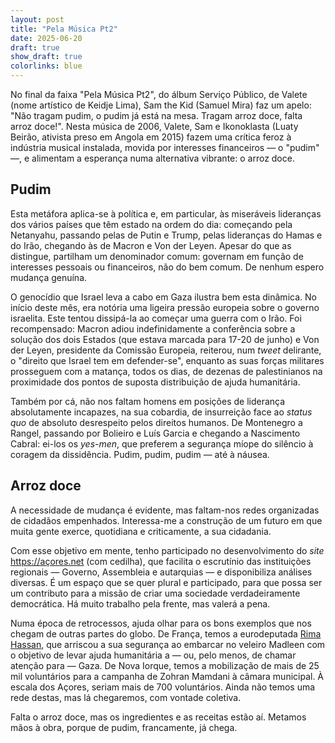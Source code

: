 ```yaml
---
layout: post
title: "Pela Música Pt2"
date: 2025-06-20
draft: true
show_draft: true
colorlinks: blue
---
```

No final da faixa "Pela Música Pt2", do álbum Serviço Público, de Valete (nome artístico de Keidje Lima), Sam the Kid (Samuel Mira) faz um apelo: "Não tragam pudim, o pudim já está na mesa. Tragam arroz doce, falta arroz doce!". Nesta música de 2006, Valete, Sam e Ikonoklasta (Luaty Beirão, ativista preso em Angola em 2015) fazem uma crítica feroz à indústria musical instalada, movida por interesses financeiros — o "pudim" —, e alimentam a esperança numa alternativa vibrante: o arroz doce.

## Pudim

Esta metáfora aplica-se à política e, em particular, às miseráveis lideranças dos vários países que têm estado na ordem do dia: começando pela Netanyahu, passando pelas de Putin e Trump, pelas lideranças do Hamas e do Irão, chegando às de Macron e Von der Leyen. Apesar do que as distingue, partilham um denominador comum: governam em função de interesses pessoais ou financeiros, não do bem comum. De nenhum espero mudança genuína.

O genocídio que Israel leva a cabo em Gaza ilustra bem esta dinâmica. No início deste mês, era notória uma ligeira pressão europeia sobre o governo israelita. Este tentou dissipá-la ao começar uma guerra com o Irão. Foi recompensado: Macron adiou indefinidamente a conferência sobre a solução dos dois Estados (que estava marcada para 17-20 de junho) e Von der Leyen, presidente da Comissão Europeia, reiterou, num *tweet* delirante, o "direito que Israel tem em defender-se", enquanto as suas forças militares prosseguem com a matança, todos os dias, de dezenas de palestinianos na proximidade dos pontos de suposta distribuição de ajuda humanitária.

Também por cá, não nos faltam homens em posições de liderança absolutamente incapazes, na sua cobardia, de insurreição face ao *status quo* de absoluto desrespeito pelos direitos humanos. De Montenegro a Rangel, passando por Bolieiro e Luís Garcia e chegando a Nascimento Cabral: ei-los os *yes-men*, que preferem a segurança míope do silêncio à coragem da dissidência. Pudim, pudim, pudim — até à náusea.

## Arroz doce

A necessidade de mudança é evidente, mas faltam-nos redes organizadas de cidadãos empenhados. Interessa-me a construção de um futuro em que muita gente exerce, quotidiana e criticamente, a sua cidadania.

Com esse objetivo em mente, tenho participado no desenvolvimento do *site* <https://açores.net> (com cedilha), que facilita o escrutínio das instituições regionais — Governo, Assembleia e autarquias — e disponibiliza análises diversas. É um espaço que se quer plural e participado, para que possa ser um contributo para a missão de criar uma sociedade verdadeiramente democrática. Há muito trabalho pela frente, mas valerá a pena.

Numa época de retrocessos, ajuda olhar para os bons exemplos que nos chegam de outras partes do globo. De França, temos a eurodeputada [Rima Hassan](https://www.esquerda.net/artigo/isolamento-e-ameacas-de-morte-eurodeputada-relata-condicoes-da-detencao-em-israel/95270), que arriscou a sua segurança ao embarcar no veleiro Madleen com o objetivo de levar ajuda humanitária a — ou, pelo menos, de chamar atenção para — Gaza. De Nova Iorque, temos a mobilização de mais de 25 mil voluntários para a campanha de Zohran Mamdani à câmara municipal. À escala dos Açores, seriam mais de 700 voluntários. Ainda não temos uma rede destas, mas lá chegaremos, com vontade coletiva.

Falta o arroz doce, mas os ingredientes e as receitas estão aí. Metamos mãos à obra, porque de pudim, francamente, já chega.
